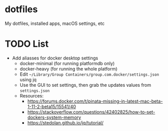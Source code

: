 # dotfiles

My dotfiles, installed apps, macOS settings, etc

# TODO List

- Add aliasses for docker desktop settings
  - docker-minimal (for running platformdb only)
  - docker-heavy (for running the whole platform)
  - Edit `~/Library/Group Containers/group.com.docker/settings.json` using jq
  - Use the GUI to set settings, then grab the updates values from `settings.json`
  - Resources:
    - https://forums.docker.com/t/pinata-missing-in-latest-mac-beta-1-11-2-beta15/15541/40
    - https://stackoverflow.com/questions/42402825/how-to-set-dockers-system-memory
    - https://stedolan.github.io/jq/tutorial/

